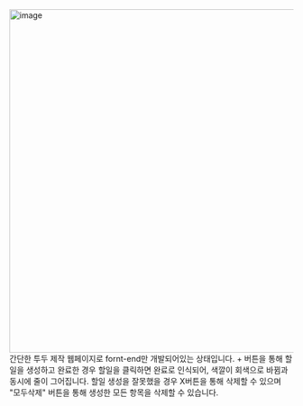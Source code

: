 <img width="609" alt="image" src="https://github.com/6HyeonHee/To-do-List/assets/119562341/92ce47b3-ca9f-4626-8672-88df28dc8476">
</>간단한 투두 제작 웹페이지로 fornt-end만 개발되어있는 상태입니다.
</>+ 버튼을 통해 할일을 생성하고 완료한 경우 할일을 클릭하면 완료로 인식되어, 색깔이 회색으로 바뀜과 동시에 줄이 그어집니다.
</>할일 생성을 잘못했을 경우 X버튼을 통해 삭제할 수 있으며 "모두삭제" 버튼을 통해 생성한 모든 항목을 삭제할 수 있습니다.
